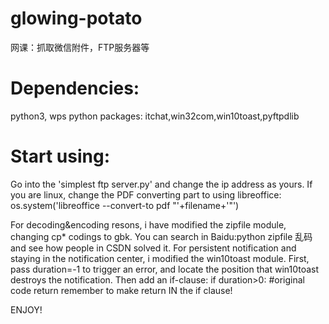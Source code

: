 # glowing-potato
网课：抓取微信附件，FTP服务器等

# Dependencies:
python3, wps
python packages:
  itchat,win32com,win10toast,pyftpdlib
  
# Start using:
Go into the 'simplest ftp server.py' and change the ip address as yours. 
If you are linux, change the PDF converting part to using libreoffice:
  os.system('libreoffice --convert-to pdf "'+filename+'"')
  
For decoding&encoding resons, i have modified the zipfile module, changing cp* codings to gbk. You can search in Baidu:python zipfile 乱码 and see how people in CSDN solved it. 
For persistent notification and staying in the notification center, i modified the win10toast module. First, pass duration=-1 to trigger an error, and locate the position that win10toast destroys the notification. Then add an if-clause:
  if duration>0:
    #original code
    return
remember to make return IN the if clause! 

ENJOY!

